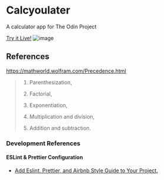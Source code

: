 # Calcyoulater

A calculator app for The Odin Project

[Try it Live!](https://calcyoulater.vercel.app/)
![image](https://user-images.githubusercontent.com/76430758/178508858-f5e76d88-1db8-4b87-890e-3804863b1757.png)

<!-- [![image](https://user-images.githubusercontent.com/76430758/178101591-eaaed8c7-afd1-4624-ae08-b2833867c33f.png)](https://calcyoulater.vercel.app/) -->

## References

<https://mathworld.wolfram.com/Precedence.html>

> 1. Parenthesization,
>
> 2. Factorial,
>
> 3. Exponentiation,
>
> 4. Multiplication and division,
>
> 5. Addition and subtraction.

### Development References

#### ESLint & Prettier Configuration

- [Add Eslint, Prettier, and Airbnb Style Guide to Your Project.](https://dev.to/saurabhggc/add-eslint-prettier-and-airbnb-to-your-project-3mo8)
